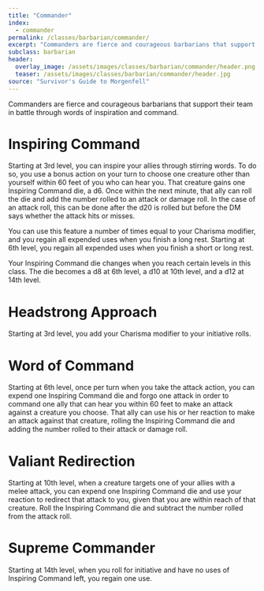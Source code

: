```yaml
---
title: "Commander"
index:
  - commander 
permalink: /classes/barbarian/commander/
excerpt: "Commanders are fierce and courageous barbarians that support their team in battle through words of inspiration and command."
subclass: barbarian
header:
  overlay_image: /assets/images/classes/barbarian/commander/header.png
  teaser: /assets/images/classes/barbarian/commander/header.jpg
source: "Survivor's Guide to Morgenfell"
---
```

Commanders are fierce and courageous barbarians that support their team in battle through words of inspiration and command.

# Inspiring Command
Starting at 3rd level, you can inspire your allies through stirring words. To do so, you use a bonus action on your turn to choose one creature other than yourself within 60 feet of you who can hear you. That creature gains one Inspiring Command die, a d6. Once within the next minute, that ally can roll the die and add the number rolled to an attack or damage roll. In the case of an attack roll, this can be done after the d20 is rolled but before the DM says whether the attack hits or misses.

You can use this feature a number of times equal to your Charisma modifier, and you regain all expended uses when you finish a long rest. Starting at 6th level, you regain all expended uses when you finish a short or long rest.

Your Inspiring Command die changes when you reach certain levels in this class. The die becomes a d8 at 6th level, a d10 at 10th level, and a d12 at 14th level.

# Headstrong Approach 
Starting at 3rd level, you add your Charisma modifier to your initiative rolls.

# Word of Command
Starting at 6th level, once per turn when you take the attack action, you can expend one Inspiring Command die and forgo one attack in order to command one ally that can hear you within 60 feet to make an attack against a creature you choose. That ally can use his or her reaction to make an attack against that creature, rolling the Inspiring Command die and adding the number rolled to their attack or damage roll.

# Valiant Redirection
Starting at 10th level, when a creature targets one of your allies with a melee attack, you can expend one Inspiring Command die and use your reaction to redirect that attack to you, given that you are within reach of that creature. Roll the Inspiring Command die and subtract the number rolled from the attack roll.

# Supreme Commander
Starting at 14th level, when you roll for initiative and have no uses of Inspiring Command left, you regain one use.